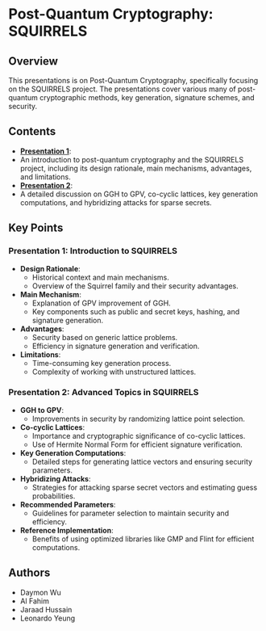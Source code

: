 # Post-Quantum Cryptography: SQUIRRELS

## Overview
This presentations is on Post-Quantum Cryptography, specifically focusing on the SQUIRRELS project. The presentations cover various many of post-quantum cryptographic methods, key generation, signature schemes, and security.

## Contents
- **[Presentation 1](https://docs.google.com/presentation/d/1Rc3wMHQLxoHOVLn8zV4t8bWSAp2KTF2OzbZF75Xnmvw/edit?usp=sharing)**:
- An introduction to post-quantum cryptography and the SQUIRRELS project, including its design rationale, main mechanisms, advantages, and limitations.
- **[Presentation 2](https://docs.google.com/presentation/d/1I93cFZmGN8IAqyRpXHhB6CUvyy0K_WbeTXvlWAbO8jQ/edit?usp=sharing)**:
- A detailed discussion on GGH to GPV, co-cyclic lattices, key generation computations, and hybridizing attacks for sparse secrets.

## Key Points

### Presentation 1: Introduction to SQUIRRELS
- **Design Rationale**:
  - Historical context and main mechanisms.
  - Overview of the Squirrel family and their security advantages.
- **Main Mechanism**:
  - Explanation of GPV improvement of GGH.
  - Key components such as public and secret keys, hashing, and signature generation.
- **Advantages**:
  - Security based on generic lattice problems.
  - Efficiency in signature generation and verification.
- **Limitations**:
  - Time-consuming key generation process.
  - Complexity of working with unstructured lattices.

### Presentation 2: Advanced Topics in SQUIRRELS
- **GGH to GPV**:
  - Improvements in security by randomizing lattice point selection.
- **Co-cyclic Lattices**:
  - Importance and cryptographic significance of co-cyclic lattices.
  - Use of Hermite Normal Form for efficient signature verification.
- **Key Generation Computations**:
  - Detailed steps for generating lattice vectors and ensuring security parameters.
- **Hybridizing Attacks**:
  - Strategies for attacking sparse secret vectors and estimating guess probabilities.
- **Recommended Parameters**:
  - Guidelines for parameter selection to maintain security and efficiency.
- **Reference Implementation**:
  - Benefits of using optimized libraries like GMP and Flint for efficient computations.

## Authors
- Daymon Wu
- Al Fahim
- Jaraad Hussain
- Leonardo Yeung
